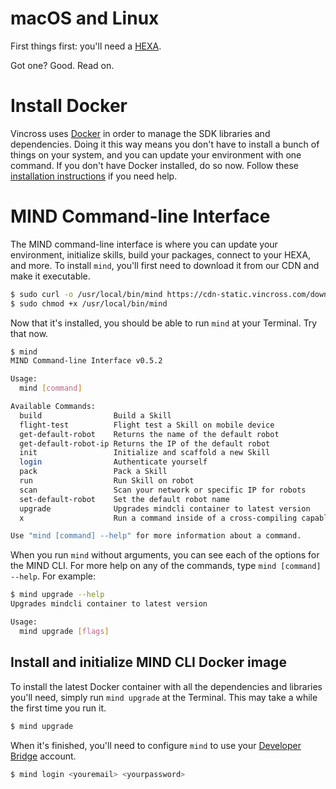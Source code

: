 # macOS and Linux

First things first: you'll need a [HEXA](https://www.vincross.com/hexa).

Got one? Good. Read on.

# Install Docker

Vincross uses [Docker](https://www.docker.com/) in order to manage the SDK libraries and dependencies. Doing it this way means you don't have to install a bunch of things on your system, and you can update your environment with one command. If you don't have Docker installed, do so now. Follow these[ installation instructions](https://docs.docker.com/engine/installation/) if you need help.

# MIND Command-line Interface

The MIND command-line interface is where you can update your environment, initialize skills, build your packages, connect to your HEXA, and more. To install `mind`, you'll first need to download it from our CDN and make it executable.

```bash
$ sudo curl -o /usr/local/bin/mind https://cdn-static.vincross.com/downloads/mind/latest/mind-`uname -s`-`uname -m`
$ sudo chmod +x /usr/local/bin/mind
```

Now that it's installed, you should be able to run `mind` at your Terminal. Try that now.

```bash
$ mind
MIND Command-line Interface v0.5.2

Usage:
  mind [command]

Available Commands:
  build                Build a Skill
  flight-test          Flight test a Skill on mobile device
  get-default-robot    Returns the name of the default robot
  get-default-robot-ip Returns the IP of the default robot
  init                 Initialize and scaffold a new Skill
  login                Authenticate yourself
  pack                 Pack a Skill
  run                  Run Skill on robot
  scan                 Scan your network or specific IP for robots
  set-default-robot    Set the default robot name
  upgrade              Upgrades mindcli container to latest version
  x                    Run a command inside of a cross-compiling capable docker container

Use "mind [command] --help" for more information about a command.
```

When you run `mind` without arguments, you can see each of the options for the MIND CLI. For more help on any of the commands, type `mind [command] --help`. For example:

```bash
$ mind upgrade --help
Upgrades mindcli container to latest version

Usage:
  mind upgrade [flags]
```

## Install and initialize MIND CLI Docker image

To install the latest Docker container with all the dependencies and libraries you'll need, simply run `mind upgrade` at the Terminal. This may take a while the first time you run it.

```bash
$ mind upgrade
```

When it's finished, you'll need to configure `mind` to use your [Developer Bridge](https://developer.vincross.com/bridge) account.

```bash
$ mind login <youremail> <yourpassword>
```

## 



